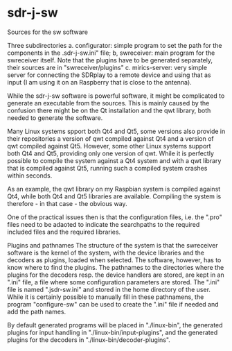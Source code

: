 # sdr-j-sw

Sources for the sw software

Three subdirectories
a. configurator: simple program to set the path for the components in the .sdr-j-sw.ini" file;
b, swreceiver: main program for the swreceiver itself. Note that the plugins
have to be generated separately, their sources are in "swreceiver/plugins"
c. mirics-server: very simple server for connecting the SDRplay to a remote
device and using that as input (I am using it on an Raspberry that is close
to the antenna).

While the sdr-j-sw software is powerful software, it might be complicated to generate
an executable from the sources. This is mainly caused by the confusion  there might be on
the Qt installation and the qwt library, both needed to generate the software.

Many Linux systems spport both Qt4 and Qt5, some versions also provide in their repositories
a version of qwt compiled against Qt4 and a version of qwt compiled against Qt5.
However, some other Linux systems support both Qt4 and Qt5, providing only one version of qwt.
While it is perfectly possible to compile the system against a Qt4 system and with a qwt library that
is compiled against Qt5, running such a compiled system crashes within seconds.

As an example, the qwt library on my Raspbian system is compiled against Qt4,  while both Qt4 and Qt5
libraries are available. Compiling the system is therefore - in that case - the obvious way.

One of the practical issues then is that the configuration files, i.e. the ".pro" files need to be
adaoted to indicate the searchpaths to the required included files and the required libraries.

Plugins and pathnames
The structure of the system is that the swreceiver software is the kernel of the system, with the
device libraries and the decoders as plugins, loaded when selected.
The software, however, has to know where to find the plugins. The pathnames to the directories where the
plugins for the decoders resp. the device handlers are stored, are kept in an ".ini" file, a file where
some configuration parameters are stored. The ".ini" file is named ".jsdr-sw.ini" and stored in the home
directory of the user.
While it is certainly possible to manually fill in these pathnamens, the program "configure-sw"
can be used to create the ".ini" file if needed and add the path names.



By default generated programs will be placed in "./linux-bin",
the generated plugins for input handling in "./linux-bin/input-plugins",
and the generated plugins for the decoders in "./linux-bin/decoder-plugins".

